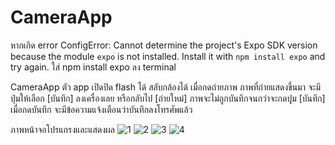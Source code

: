 # CameraApp

หากเกิด error
ConfigError: Cannot determine the project's Expo SDK version because the module `expo` is not installed. Install it with `npm install expo` and try again.
ใส่ npm install expo ลง terminal

CameraApp
ตัว app เปิดปิด flash ได้ สลับกล้องได้ เมื่อกดถ่ายภาพ ภาพที่ถ่ายแสดงขึ้นมา จะมีปุ่มให้เลือก [บันทึก] ลงเครื่องเลย หรือกลับไป [ถ่ายใหม่] ภาพจะไม่ถูกบันทึกจนกว่าจะกดปุุม [บันทึก] เมื่อกดบันทึก จะมีข้อความแจ้งเตือนว่าบันทึกลงโทรศัพแล้ว 



ภาพหน้าจอโปรแกรงและแสดงผล
![1](https://github.com/taaweezin00/CameraApp/raw/main/images/1757429943023.jpg)
![2](https://github.com/taaweezin00/CameraApp/raw/main/images/1757429943034.jpg)
![3](https://github.com/taaweezin00/CameraApp/raw/main/images/1757429943045.jpg)
![4](https://github.com/taaweezin00/CameraApp/raw/main/images/1757429943054.jpg)

